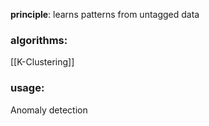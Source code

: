 **principle**: learns patterns from untagged data

### algorithms:
[[K-Clustering]]

### usage:
Anomaly detection
